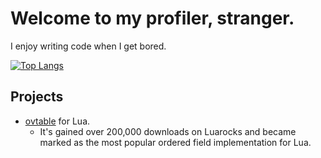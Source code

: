 # Welcome to my profiler, stranger.
I enjoy writing code when I get bored.

[![Top Langs](https://github-readme-stats.vercel.app/api/top-langs/?username=well-in-that-case&theme=dracula)](https://github.com/anuraghazra/github-readme-stats)

## Projects
- [ovtable](https://luarocks.org/modules/well-in-that-case/ovtable) for Lua. 
  - It's gained over 200,000 downloads on Luarocks and became marked as the most popular ordered field implementation for Lua.
